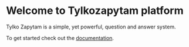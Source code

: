 # Welcome to Tylkozapytam platform
 
Tylko Zapytam is a simple, yet powerful, question and answer system. 

To get started check out the [documentation](docs/README.md).
